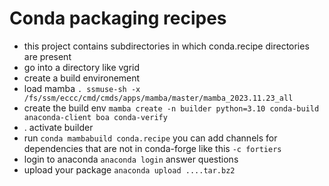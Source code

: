 # Conda packaging recipes

- this project contains subdirectories in which conda.recipe directories are present   
- go into a directory like vgrid       
- create a build environement    
- load mamba `. ssmuse-sh -x /fs/ssm/eccc/cmd/cmds/apps/mamba/master/mamba_2023.11.23_all`    
- create the build env `mamba create -n builder python=3.10 conda-build anaconda-client boa conda-verify`    
- . activate builder
- run `conda mambabuild conda.recipe` you can add channels for dependencies that are not in conda-forge like this `-c fortiers`
- login to anaconda `anaconda login` answer questions
- upload your package `anaconda upload ....tar.bz2`

